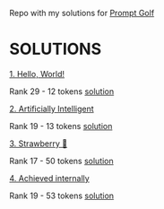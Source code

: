 Repo with my solutions for [Prompt Golf](https://promptgolf.app/)

# SOLUTIONS

[1. Hello, World!](https://promptgolf.app/hole/hello-world)

Rank 29 - 12 tokens [solution](https://github.com/mikaeltorni/prompt_golf/blob/master/1_hello_world.md)

[2. Artificially Intelligent](https://promptgolf.app/hole/ai)

Rank 19 - 13 tokens [solution](https://github.com/mikaeltorni/prompt_golf/blob/master/2_artificially_intelligent.md)

[3. Strawberry 🍓](https://promptgolf.app/hole/strawberry)

Rank 17 - 50 tokens [solution](https://github.com/mikaeltorni/prompt_golf/blob/master/3_strawberry.md)

[4. Achieved internally](https://promptgolf.app/hole/agi-has-been-achieved-internally)

Rank 19 - 53 tokens [solution](https://github.com/mikaeltorni/prompt_golf/blob/master/4_achieved_internally.md)

